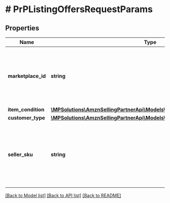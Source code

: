 # # PrPListingOffersRequestParams

## Properties

Name | Type | Description | Notes
------------ | ------------- | ------------- | -------------
**marketplace_id** | **string** | A marketplace identifier. Specifies the marketplace for which prices are returned. |
**item_condition** | [**\MPSolutions\AmznSellingPartnerApi\Models\ProductPricing\PrPItemCondition**](PrPItemCondition.md) |  |
**customer_type** | [**\MPSolutions\AmznSellingPartnerApi\Models\ProductPricing\PrPCustomerType**](PrPCustomerType.md) |  | [optional]
**seller_sku** | **string** | The seller stock keeping unit (SKU) of the item. This is the same SKU passed as a path parameter. |

[[Back to Model list]](../../README.md#models) [[Back to API list]](../../README.md#endpoints) [[Back to README]](../../README.md)
